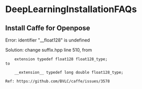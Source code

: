 # DeepLearningInstallationFAQs 

## Install Caffe for Openpose
Error: identifier "__float128" is undefined

Solution: 
   change suffix.hpp line 510, from
   
        extension typedef float128 float128_type;
    to
    
        __extension__ typedef long double float128_type;
    
    Ref: https://github.com/BVLC/caffe/issues/3578
